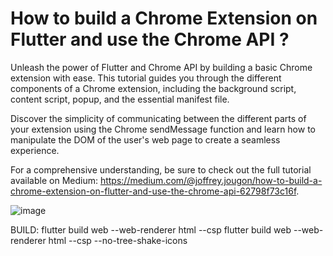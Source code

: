 # How to build a Chrome Extension on Flutter and use the Chrome API ?

Unleash the power of Flutter and Chrome API by building a basic Chrome extension with ease. This tutorial guides you through the different components of a Chrome extension, including the background script, content script, popup, and the essential manifest file.

Discover the simplicity of communicating between the different parts of your extension using the Chrome sendMessage function and learn how to manipulate the DOM of the user's web page to create a seamless experience.

For a comprehensive understanding, be sure to check out the full tutorial available on Medium: https://medium.com/@joffrey.jougon/how-to-build-a-chrome-extension-on-flutter-and-use-the-chrome-api-62798f73c16f.

![image](https://user-images.githubusercontent.com/99202813/217265270-ff9c765b-8bbe-473b-947c-7ef71d1a571f.png)

BUILD:
flutter build web --web-renderer html --csp
flutter build web --web-renderer html --csp --no-tree-shake-icons 


